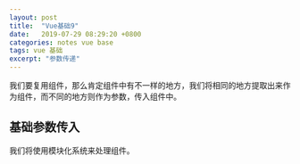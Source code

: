 ```yaml
---
layout: post
title:  "Vue基础9"
date:   2019-07-29 08:29:20 +0800
categories: notes vue base
tags: vue 基础 
excerpt: "参数传递"
---
```


我们要复用组件，那么肯定组件中有不一样的地方，我们将相同的地方提取出来作为组件，而不同的地方则作为参数，传入组件中。

## 基础参数传入

我们将使用模块化系统来处理组件。